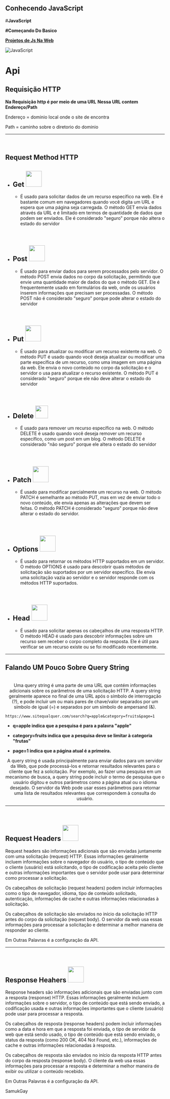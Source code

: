 ## Conhecendo JavaScript

#**JavaScript**

__#Começando Do Basico__

[__Projetos de Js Na Web__](https://github.com/GxVitor/PowerTec/tree/main/PrimeiraAula/Projetos/PokeDexJS)

![JavaScript](https://i.pinimg.com/564x/71/ee/32/71ee32577432648f9e45fbd63b2cf261.jpg)

# Api

## Requisição HTTP

**Na Requisição http é por meio de uma URL**
**Nessa URL contem Endereço/Path**

Endereço = dominio local onde o site de encontra

Path = caminho sobre o diretorio do dominio

---
<br>

## Request Method HTTP


- ## Get <img src="https://cdn-icons-png.flaticon.com/512/6384/6384846.png" width="50px" height="50px"/>

  - É usado para solicitar dados de um recurso específico na web. Ele é bastante comum em navegadores quando você digita um URL e espera que uma página seja carregada. O método GET envia dados através da URL e é limitado em termos de quantidade de dados que podem ser enviados. Ele é considerado "seguro" porque não altera o estado do servidor

<br>

- ## Post <img src="https://cdn-icons-png.flaticon.com/512/5735/5735252.png" width="50" height="50px">
  - É usado para enviar dados para serem processados pelo servidor. O método POST envia dados no corpo da solicitação, permitindo que envie uma quantidade maior de dados do que o método GET. Ele é frequentemente usado em formulários da web, onde os usuários inserem informações que precisam ser processadas. O método POST não é considerado "seguro" porque pode alterar o estado do servidor

<br>

- ## Put <img src="https://cdn-icons-png.flaticon.com/512/7069/7069812.png" width="50" height="50px">
  - É usado para atualizar ou modificar um recurso existente na web. O método PUT é usado quando você deseja atualizar ou modificar uma parte específica de um recurso, como uma imagem em uma página da web. Ele envia o novo conteúdo no corpo da solicitação e o servidor o usa para atualizar o recurso existente. O método PUT é considerado "seguro" porque ele não deve alterar o estado do servidor

<br>

- ## Delete <img src="https://cdn-icons-png.flaticon.com/512/5514/5514093.png" width="40" height="40px">
  - É usado para remover um recurso específico na web. O método DELETE é usado quando você deseja remover um recurso específico, como um post em um blog. O método DELETE é considerado "não seguro" porque ele altera o estado do servidor

<br>

- ## Patch <img src="https://cdn-icons-png.flaticon.com/512/913/913356.png" width="50" height="50px">
  - É usado para modificar parcialmente um recurso na web. O método PATCH é semelhante ao método PUT, mas em vez de enviar todo o novo conteúdo, ele envia apenas as alterações que devem ser feitas. O método PATCH é considerado "seguro" porque não deve alterar o estado do servidor.

<br>

- ## Options <img src="https://cdn-icons-png.flaticon.com/512/5784/5784702.png" width="50" height="50px">
  - É usado para retornar os métodos HTTP suportados em um servidor. O método OPTIONS é usado para descobrir quais métodos de solicitação são suportados por um servidor específico. Ele envia uma solicitação vazia ao servidor e o servidor responde com os métodos HTTP suportados.

<br>

- ## Head <img src="https://cdn-icons-png.flaticon.com/512/2061/2061822.png" width="50" height="50px">
  - É usado para solicitar apenas os cabeçalhos de uma resposta HTTP. O método HEAD é usado para descobrir informações sobre um recurso sem receber o corpo completo da resposta. Ele é útil para verificar se um recurso existe ou se foi modificado recentemente.

---
## Falando UM Pouco Sobre Query String
<br>
<div align="center">
Uma query string é uma parte de uma URL que contém informações adicionais sobre os parâmetros de uma solicitação HTTP. A query string geralmente aparece no final de uma URL após o símbolo de interrogação (?), e pode incluir um ou mais pares de chave/valor separados por um símbolo de igual (=) e separados por um símbolo de ampersand (&).
</div>

```
https://www.sitequalquer.com/search?q=apple&category=fruits&page=1
```
- **q=apple indica que a pesquisa é para a palavra "apple"**

- **category=fruits indica que a pesquisa deve se limitar à categoria "frutas"**

- **page=1 indica que a página atual é a primeira.**

<div align="center">
A query string é usada principalmente para enviar dados para um servidor da Web, que pode processá-los e retornar resultados relevantes para o cliente que fez a solicitação. Por exemplo, ao fazer uma pesquisa em um mecanismo de busca, a query string pode incluir o termo de pesquisa que o usuário digitou e outros parâmetros como a página atual ou o idioma desejado. O servidor da Web pode usar esses parâmetros para retornar uma lista de resultados relevantes que correspondem à consulta do usuário.
</div>

---

<br>

## Request Headers <img src="https://cdn-icons-png.flaticon.com/512/7065/7065322.png" width="50px">

Request headers são informações adicionais que são enviadas juntamente com uma solicitação (request) HTTP. Essas informações geralmente incluem informações sobre o navegador do usuário, o tipo de conteúdo que o cliente (usuário) está solicitando, o tipo de codificação aceita pelo cliente e outras informações importantes que o servidor pode usar para determinar como processar a solicitação.

Os cabeçalhos de solicitação (request headers) podem incluir informações como o tipo de navegador, idioma, tipo de conteúdo solicitado, autenticação, informações de cache e outras informações relacionadas à solicitação.

Os cabeçalhos de solicitação são enviados no início da solicitação HTTP antes do corpo da solicitação (request body). O servidor da web usa essas informações para processar a solicitação e determinar a melhor maneira de responder ao cliente.

Em Outras Palavras é a configuração da API.

---
<br>

## Response Heahers <img src="https://cdn-icons-png.flaticon.com/512/6008/6008062.png" width="50px">

Response headers são informações adicionais que são enviadas junto com a resposta (response) HTTP. Essas informações geralmente incluem informações sobre o servidor, o tipo de conteúdo que está sendo enviado, a codificação usada e outras informações importantes que o cliente (usuário) pode usar para processar a resposta.

Os cabeçalhos de resposta (response headers) podem incluir informações como a data e hora em que a resposta foi enviada, o tipo de servidor da web que está sendo usado, o tipo de conteúdo que está sendo enviado, o status da resposta (como 200 OK, 404 Not Found, etc.), informações de cache e outras informações relacionadas à resposta.

Os cabeçalhos de resposta são enviados no início da resposta HTTP antes do corpo da resposta (response body). O cliente da web usa essas informações para processar a resposta e determinar a melhor maneira de exibir ou utilizar o conteúdo recebido.

Em Outras Palavras é a configuração da API.

SamukGay





